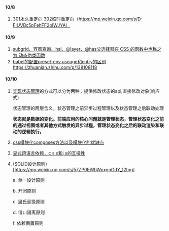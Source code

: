 
#### 10/8
1. 301永久重定向 302临时重定向（https://mp.weixin.qq.com/s/D-FIUVBc5pFehFF2oIWJYA）

#### 10/9
1. [subgrid、容器查询、hsl、@layer、@has父选择器在 CSS 的函数中也称之为 动态伪类函数](https://mp.weixin.qq.com/s/APO3XcLYKxbNhL6OL2kDPw)
2. [babel的配置preset-env useage和entry的区别](https://zhuanlan.zhihu.com/p/337075666)https://zhuanlan.zhihu.com/p/138108118

#### 10/10
1. [实现状态管理](https://mp.weixin.qq.com/s/1qCmgUcCrDyQisFty7sgSQ)的方式可以分为两种：提供修改状态的api,直接修改对象(响应式)

   状态管理的两层含义，状态管理之前异步过程管理以及状态管理之后联动处理

   **状态就是数据的变化。前端应用的核心问题就是管理状态，管理状态变化之前的通过视图或者其他方式触发的异步过程，管理状态变化之后的联动渲染和联动的逻辑执行。**

2. [css模块化composes方法以及模块化的优缺点](https://blog.csdn.net/xiangzhihong8/article/details/53195926)

3. [显式跨语言依赖，c s s和j s的互操性](https://github.com/css-modules/icss)

4. (SOLID设计原则)[https://mp.weixin.qq.com/s/57ZP0EWbWnxgnGdY_12tng]

   a. 单一设计原则

   b. 开闭原则

   c. 里氏替换原则

   d. 借口隔离原则

   f. 依赖倒置原则

